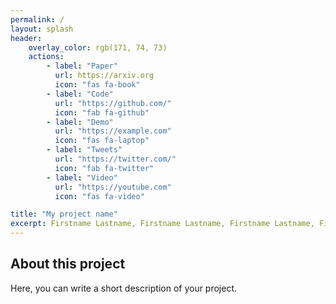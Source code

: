 ```yaml
---
permalink: /
layout: splash
header:
    overlay_color: rgb(171, 74, 73)
    actions:
        - label: "Paper"
          url: https://arxiv.org
          icon: "fas fa-book"
        - label: "Code"
          url: "https://github.com/"
          icon: "fab fa-github"
        - label: "Demo"
          url: "https://example.com"
          icon: "fas fa-laptop"
        - label: "Tweets"
          url: "https://twitter.com/"
          icon: "fab fa-twitter"
        - label: "Video"
          url: "https://youtube.com"
          icon: "fas fa-video"

title: "My project name"
excerpt: Firstname Lastname, Firstname Lastname, Firstname Lastname, Firstname Lastname, Firstname Lastname
---
```


## About this project

Here, you can write a short description of your project.
